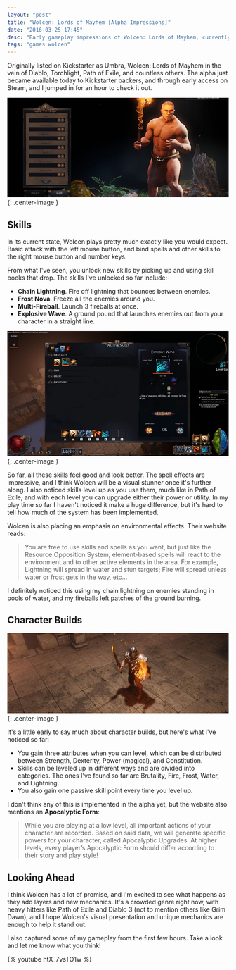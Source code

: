 ```yaml
---
layout: "post"
title: "Wolcen: Lords of Mayhem [Alpha Impressions]"
date: "2016-03-25 17:45"
desc: "Early gameplay impressions of Wolcen: Lords of Mayhem, currently available in Early Access."
tags: "games wolcen"
---
```


Originally listed on Kickstarter as Umbra, Wolcen: Lords of Mayhem in the vein of Diablo, Torchlight, Path of Exile, and countless others. The alpha just became available today to Kickstarter backers, and through early access on Steam, and I jumped in for an hour to check it out.

![Character Creation Wolcen](/assets/wolcen-char-create.jpg){: .center-image }

## Skills

In its current state, Wolcen plays pretty much exactly like you would expect. Basic attack with the left mouse button, and bind spells and other skills to the right mouse button and number keys.

From what I've seen, you unlock new skills by picking up and using skill books that drop. The skills I've unlocked so far include:

- **Chain Lightning**. Fire off lightning that bounces between enemies.
- **Frost Nova**. Freeze all the enemies around you.
- **Multi-Fireball**. Launch 3 fireballs at once.
- **Explosive Wave**. A ground pound that launches enemies out from your character in a straight line.

![Wolcen Skill Leveling](/assets/wolcen-skill-screen.jpg){: .center-image }

So far, all these skills feel good and look better. The spell effects are impressive, and I think Wolcen will be a visual stunner once it's further along. I also noticed skills level up as you use them, much like in Path of Exile, and with each level you can upgrade either their power or utility. In my play time so far I haven't noticed it make a huge difference, but it's hard to tell how much of the system has been implemented.

Wolcen is also placing an emphasis on environmental effects. Their website reads:

> You are free to use skills and spells as you want, but just like the Resource Opposition System, element-based spells will react to the environment and to other active elements in the area. For example, Lightning will spread in water and stun targets; Fire will spread unless water or frost gets in the way, etc...

I definitely noticed this using my chain lightning on enemies standing in pools of water, and my fireballs left patches of the ground burning.

## Character Builds

[![Leveled Up in Wolcen](/assets/wolcen-leveled-up.jpg)](/assets/wolcen-leveled-up.jpg){: .center-image }

It's a little early to say much about character builds, but here's what I've noticed so far:

- You gain three attributes when you can level, which can be distributed between Strength, Dexterity, Power (magical), and Constitution.
- Skills can be leveled up in different ways and are divided into categories. The ones I've found so far are Brutality, Fire, Frost, Water, and Lightning.
- You also gain one passive skill point every time you level up.

I don't think any of this is implemented in the alpha yet, but the website also mentions an **Apocalyptic Form**:

> While you are playing at a low level, all important actions of your character are recorded. Based on said data, we will generate specific powers for your character, called Apocalyptic Upgrades. At higher levels, every player’s Apocalyptic Form should differ according to their story and play style!

## Looking Ahead

I think Wolcen has a lot of promise, and I'm excited to see what happens as they add layers and new mechanics. It's a crowded genre right now, with heavy hitters like Path of Exile and Diablo 3 (not to mention others like Grim Dawn), and I hope Wolcen's visual presentation and unique mechanics are enough to help it stand out.

I also captured some of my gameplay from the first few hours. Take a look and let me know what you think!

{% youtube htX_7vsTO1w %}
